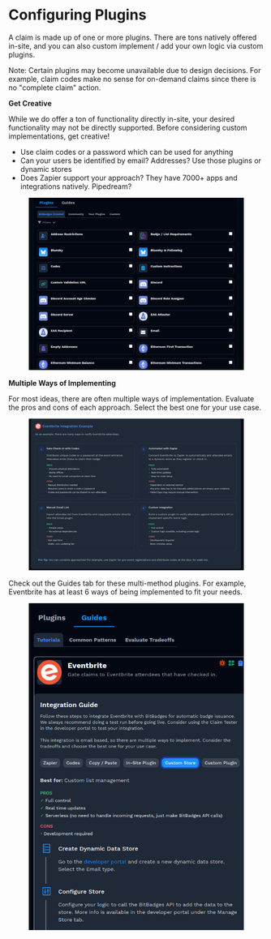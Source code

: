 # Configuring Plugins

A claim is made up of one or more plugins. There are tons natively offered in-site, and you can also custom implement / add your own logic via custom plugins.&#x20;

Note: Certain plugins may become unavailable due to design decisions. For example, claim codes make no sense for on-demand claims since there is no "complete claim" action.

**Get Creative**

While we do offer a ton of functionality directly in-site, your desired functionality may not be directly supported. Before considering custom implementations, get creative!&#x20;

* Use claim codes or a password which can be used for anything
* Can your users be identified by email? Addresses? Use those plugins or dynamic stores
* Does Zapier support your approach? They have 7000+ apps and integrations natively. Pipedream?

<figure><img src="../../.gitbook/assets/image (192).png" alt=""><figcaption></figcaption></figure>

**Multiple Ways of Implementing**

For most ideas, there are often multiple ways of implementation.  Evaluate the pros and cons of each approach. Select the best one for your use case.

<figure><img src="../../.gitbook/assets/image (193).png" alt=""><figcaption></figcaption></figure>

Check out the Guides tab for these multi-method plugins. For example, Eventbrite has at least 6 ways of being implemented to fit your needs.

<figure><img src="../../.gitbook/assets/image (194).png" alt=""><figcaption></figcaption></figure>
